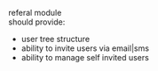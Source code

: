 referal module  
should provide:  
  - user tree structure  
  - ability to invite users via email|sms
  - ability to manage self invited users